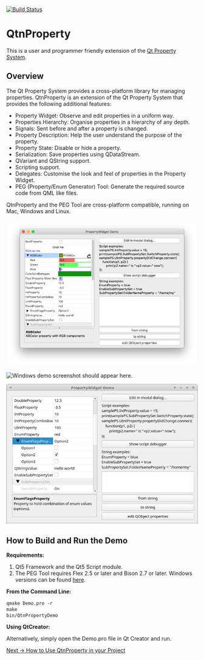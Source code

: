 [![Build Status](https://travis-ci.com/madmiraal/QtnProperty.svg?branch=master)](https://travis-ci.com/madmiraal/QtnProperty)

# QtnProperty

This is a user and programmer friendly extension of the [Qt Property System](https://doc.qt.io/qt-5/properties.html).

## Overview

The Qt Property System provides a cross-platform library for managing properties. QtnProperty is an extension of the Qt Property System that provides the following additional features:
* Property Widget: Observe and edit properties in a uniform way.
* Properties Hierarchy: Organise properties in a hierarchy of any depth.
* Signals: Sent before and after a property is changed.
* Property Description: Help the user understand the purpose of the property.
* Property State: Disable or hide a property.
* Serialization: Save properties using QDataStream.
* QVariant and QString support.
* Scripting support.
* Delegates: Customise the look and feel of properties in the Property Widget.
* PEG (Property/Enum Generator) Tool: Generate the required source code from QML like files.

QtnProperty and the PEG Tool are cross-platform compatible, running on Mac, Windows and Linux.

![Mac demo screenshot should appear here.](Docs/img/DemoMac.png)

![Windows demo screenshot should appear here.](Docs/img/DemoWin.png)

![Linux demo screenshot should appear here.](Docs/img/DemoLinux.png)

## How to Build and Run the Demo

**Requirements:**

1. Qt5 Framework and the Qt5 Script module.
2. The PEG Tool requires Flex 2.5 or later and Bison 2.7 or later. Windows versions can be found [here](http://sourceforge.net/projects/winflexbison/).

**From the Command Line:**

```
qmake Demo.pro -r
make
bin/QtnPropertyDemo
```

**Using QtCreator:**

Alternatively, simply open the Demo.pro file in Qt Creator and run.

[Next -> How to Use QtnProperty in your Project](Docs/HowToUse.md)
